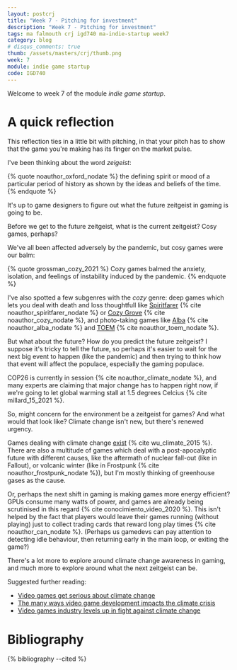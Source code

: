 ```yaml
---
layout: postcrj
title: "Week 7 - Pitching for investment"
description: "Week 7 - Pitching for investment"
tags: ma falmouth crj igd740 ma-indie-startup week7 
category: blog
# disqus_comments: true
thumb: /assets/masters/crj/thumb.png
week: 7
module: indie game startup
code: IGD740
---
```


Welcome to week 7 of the module _indie game startup_.

# A quick reflection

This reflection ties in a little bit with pitching, in that your pitch has to show that the game you're making has its finger on the market pulse.

I've been thinking about the word *zeigeist*:

{% quote noauthor_oxford_nodate %}
the defining spirit or mood of a particular period of history as shown by the ideas and beliefs of the time.
{% endquote %}

It's up to game designers to figure out what the future zeitgeist in gaming is going to be.

Before we get to the future zeitgeist, what is the current zeitgeist? Cosy games, perhaps?

We've all been affected adversely by the pandemic, but cosy games were our balm:

{% quote grossman_cozy_2021 %}
Cozy games balmed the anxiety, isolation, and feelings of instability induced by the pandemic.
{% endquote %}

I've also spotted a few subgenres with the *cozy* genre: deep games which lets you deal with death and loss thoughtfull like [Spiritfarer](https://thunderlotusgames.com/spiritfarer/) {% cite noauthor_spiritfarer_nodate %} or [Cozy Grove](https://store.steampowered.com/app/1458100/Cozy_Grove/) {% cite noauthor_cozy_nodate %}, and photo-taking games like [Alba](https://www.albawildlife.com/) {% cite noauthor_alba_nodate %} and [TOEM](https://store.steampowered.com/app/1307580/TOEM/) {% cite noauthor_toem_nodate %}.

But what about the future? How do you predict the future zeitgeist? I suppose it's tricky to tell the future, so perhaps it's easier to wait for the next big event to happen (like the pandemic) and then trying to think how that event will affect the populace, especially the gaming populace.

COP26 is currently in session {% cite noauthor_climate_nodate %}, and many experts are claiming that major change has to happen right now, if we're going to let global warming stall at 1.5 degrees Celcius {% cite millard_15_2021 %}.

So, might concern for the environment be a zeitgeist for games? And what would that look like? Climate change isn't new, but there's renewed urgency.

Games dealing with climate change [exist](/assets/posts/2021-11-07-week-7--pitching-for-investment/WUandLEEnclimate2566.pdf) {% cite wu_climate_2015 %}. There are also a multitude of games which deal with a post-apocalyptic future with different causes, like the aftermath of nuclear fall-out (like in Fallout), or volcanic winter (like in Frostpunk {% cite noauthor_frostpunk_nodate %}), but I'm mostly thinking of greenhouse gases as the cause.

Or, perhaps the next shift in gaming is making games more energy efficient? GPUs consume many watts of power, and games are already being scrutinised in this regard {% cite conocimiento_video_2020 %}. This isn't helped by the fact that players would leave their games running (without playing) just to collect trading cards that reward long play times {% cite noauthor_can_nodate %}. (Perhaps us gamedevs can pay attention to detecting idle behaviour, then returning early in the main loop, or exiting the game?)

There's a lot more to explore around climate change awareness in gaming, and much more to explore around what the next zeitgeist can be.

Suggested further reading:

- [Video games get serious about climate change](https://www.dw.com/en/can-video-games-inspire-climate-action/a-57357630)
- [The many ways video game development impacts the climate crisis](https://www.theverge.com/2020/5/5/21243285/video-games-climate-crisis-impact-xbox-playstation-developers)
- [Video games industry levels up in fight against climate change](https://www.unep.org/news-and-stories/press-release/video-games-industry-levels-fight-against-climate-change)

# Bibliography

{% bibliography --cited %}
